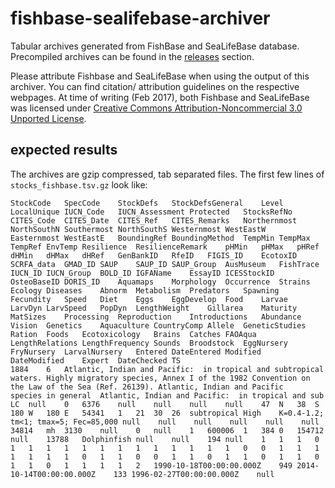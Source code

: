 # fishbase-sealifebase-archiver

Tabular archives generated from FishBase and SeaLifeBase database. Precompiled archives can be found in the [releases](../../releases) section.

Please attribute Fishbase and SeaLifeBase when using the output of this archiver. You can find citation/ attribution guidelines on the respective webpages. At time of writing (Feb 2017), both Fishbase and SeaLifeBase was licensed under [Creative Commons Attribution-Noncommercial 3.0 Unported License](https://creativecommons.org/licenses/by-nc/3.0/).

## expected results

The archives are gzip compressed, tab separated files. The first few lines of ```stocks_fishbase.tsv.gz``` look like:

```tsv
StockCode	SpecCode	StockDefs	StockDefsGeneral	Level	LocalUnique	IUCN_Code	IUCN_Assessment	Protected	StocksRefNo	CITES_Code	CITES_Date	CITES_Ref	CITES_Remarks	Northernmost	NorthSouthN	Southermost	NorthSouthS	Westernmost	WestEastW	Easternmost	WestEastE	BoundingRef	BoundingMethod	TempMin	TempMax	TempRef	EnvTemp	Resilience	ResilienceRemark	pHMin	pHMax	pHRef	dHMin	dHMax	dHRef	GenBankID	RfeID	FIGIS_ID	EcotoxID	SCRFA_data	GMAD_ID	SAUP	SAUP_ID	SAUP_Group	AusMuseum	FishTrace	IUCN_ID	IUCN_Group	BOLD_ID	IGFAName	EssayID	ICESStockID	OsteoBaseID	DORIS_ID	Aquamaps	Morphology	Occurrence	Strains	Ecology	Diseases	Abnorm	Metabolism	Predators	Spawning	Fecundity	Speed	Diet	Eggs	EggDevelop	Food	Larvae	LarvDyn	LarvSpeed	PopDyn	LengthWeight	Gillarea	Maturity	MatSizes	Processing	Reproduction	Introductions	Abundance	Vision	Genetics	Aquaculture	CountryComp	Allele	GeneticStudies	Ration	Foods	Ecotoxicology	Brains	Catches	FAOAqua	LengthRelations	LengthFrequency	Sounds	Broodstock	EggNursery	FryNursery	LarvalNursery	Entered	DateEntered	Modified	DateModified	Expert	DateChecked	TS
1884	6	Atlantic, Indian and Pacific:  in tropical and subtropical waters. Highly migratory species, Annex I of the 1982 Convention on the Law of the Sea (Ref. 26139).	Atlantic, Indian and Pacific	species in general	Atlantic, Indian and Pacific:  in tropical and sub	LC	null	0	6376	null	null	null	null	47	N	38	S	180	W	180	E	54341	1	21	30	26	subtropical	High	K=0.4-1.2; tm<1; tmax=5; Fec=85,000	null	null	null	null	null	null	34814	mh	3130	null	0	null	1	600006	1	384	0	154712	null	13788	Dolphinfish	null	null	194	null	1	1	1	0	1	1	1	1	1	1	1	1	1	1	1	1	1	0	0	1	1	1	1	1	1	1	0	1	1	0	0	1	1	0	1	1	0	1	1	0	1	1	0	1	1	1	1	2	1990-10-18T00:00:00.000Z	949	2014-10-14T00:00:00.000Z	133	1996-02-27T00:00:00.000Z	null
```
